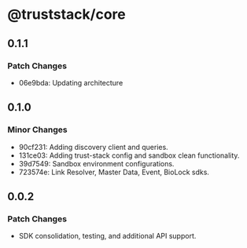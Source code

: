 # @truststack/core

## 0.1.1

### Patch Changes

- 06e9bda: Updating architecture

## 0.1.0

### Minor Changes

- 90cf231: Adding discovery client and queries.
- 131ce03: Adding trust-stack config and sandbox clean functionality.
- 39d7549: Sandbox environment configurations.
- 723574e: Link Resolver, Master Data, Event, BioLock sdks.

## 0.0.2

### Patch Changes

- SDK consolidation, testing, and additional API support.
